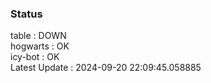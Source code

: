 ### Status


table : DOWN  
hogwarts : OK  
icy-bot : OK  
Latest Update : 2024-09-20 22:09:45.058885

